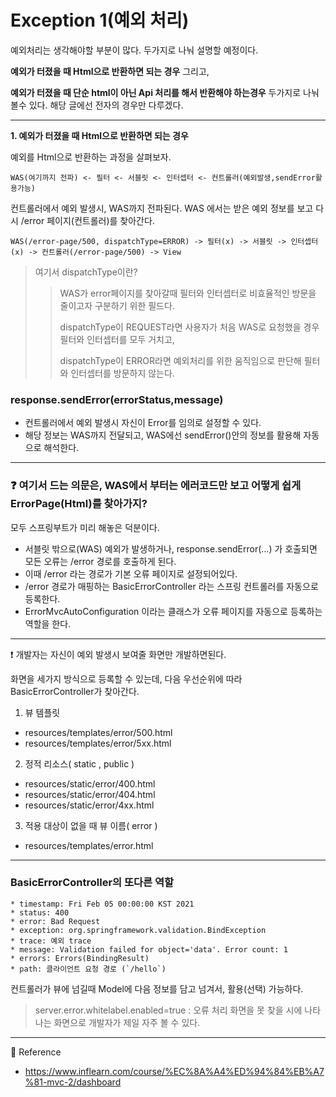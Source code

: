 # Exception 1(예외 처리)

예외처리는 생각해야할 부분이 많다. 두가지로 나눠 설명할 예정이다.

__예외가 터졌을 때 Html으로 반환하면 되는 경우__  그리고,

__예외가 터졌을 때 단순 html이 아닌 Api 처리를 해서 반환해야 하는경우__  두가지로 나눠볼수 있다. 해당 글에선 전자의 경우만 다루겠다.

---

__1. 예외가 터졌을 때 Html으로 반환하면 되는 경우__ 

예외를 Html으로 반환하는 과정을 살펴보자.

    WAS(여기까지 전파) <- 필터 <- 서블릿 <- 인터셉터 <- 컨트롤러(예외발생,sendError활용가능)

컨트롤러에서 예외 발생시, WAS까지 전파된다. 
WAS 에서는 받은 예외 정보를 보고 다시 /error 페이지(컨트롤러)를 찾아간다.

    WAS(/error-page/500, dispatchType=ERROR) -> 필터(x) -> 서블릿 -> 인터셉터(x) -> 컨트롤러(/error-page/500) -> View

>여기서 dispatchType이란?
>
>>WAS가 error페이지를 찾아갈때 필터와 인터셉터로 비효율적인 방문을 줄이고자 구분하기 위한 필드다.
>>
>>dispatchType이 REQUEST라면 사용자가 처음 WAS로 요청했을 경우 필터와 인터셉터를 모두 거치고,
>>
>>dispatchType이 ERROR라면 예외처리를 위한 움직임으로 판단해 필터와 인터셉터를 방문하지 않는다.


### response.sendError(errorStatus,message)
- 컨트롤러에서 예외 발생시 자신이 Error를 임의로 설정할 수 있다.
- 해당 정보는 WAS까지 전달되고, WAS에선 sendError()안의 정보를 활용해 자동으로 해석한다.

---

### ❓ 여기서 드는 의문은, WAS에서 부터는 에러코드만 보고 어떻게 쉽게 ErrorPage(Html)를 찾아가지?

모두 스프링부트가 미리 해놓은 덕분이다.
- 서블릿 밖으로(WAS) 예외가 발생하거나, response.sendError(...) 가 호출되면 모든 오류는 /error 경로를 호출하게 된다.
- 이때 /error 라는 경로가 기본 오류 페이지로 설정되어있다.
- /error 경로가 매핑하는 BasicErrorController 라는 스프링 컨트롤러를 자동으로 등록한다.
- ErrorMvcAutoConfiguration 이라는 클래스가 오류 페이지를 자동으로 등록하는 역할을 한다.

---

❗ 개발자는 자신이 예외 발생시 보여줄 화면만 개발하면된다. 

화면을 세가지 방식으로 등록할 수 있는데, 다음 우선순위에 따라 BasicErrorController가 찾아간다.

1. 뷰 템플릿
- resources/templates/error/500.html
- resources/templates/error/5xx.html
  
2. 정적 리소스( static , public )
- resources/static/error/400.html
- resources/static/error/404.html
- resources/static/error/4xx.html

3. 적용 대상이 없을 때 뷰 이름( error )
- resources/templates/error.html

---

### BasicErrorController의 또다른 역할 

    * timestamp: Fri Feb 05 00:00:00 KST 2021
    * status: 400
    * error: Bad Request
    * exception: org.springframework.validation.BindException
    * trace: 예외 trace
    * message: Validation failed for object='data'. Error count: 1
    * errors: Errors(BindingResult)
    * path: 클라이언트 요청 경로 (`/hello`)

컨트롤러가 뷰에 넘길때 Model에 다음 정보를 담고 넘겨서, 활용(선택) 가능하다.

> server.error.whitelabel.enabled=true : 오류 처리 화면을 못 찾을 시에 나타나는 화면으로 개발자가 제일 자주 볼 수 있다.

---

📘 Reference
- https://www.inflearn.com/course/%EC%8A%A4%ED%94%84%EB%A7%81-mvc-2/dashboard
